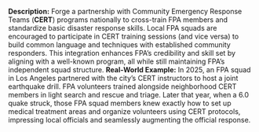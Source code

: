 **Description:** Forge a partnership with Community Emergency Response Teams (**CERT**) programs nationally to cross-train FPA members and standardize basic disaster response skills. Local FPA squads are encouraged to participate in CERT training sessions (and vice versa) to build common language and techniques with established community responders. This integration enhances FPA’s credibility and skill set by aligning with a well-known program, all while still maintaining FPA’s independent squad structure.
**Real-World Example:** In 2025, an FPA squad in Los Angeles partnered with the city’s CERT instructors to host a joint earthquake drill. FPA volunteers trained alongside neighborhood CERT members in light search and rescue and triage. Later that year, when a 6.0 quake struck, those FPA squad members knew exactly how to set up medical treatment areas and organize volunteers using CERT protocols, impressing local officials and seamlessly augmenting the official response.